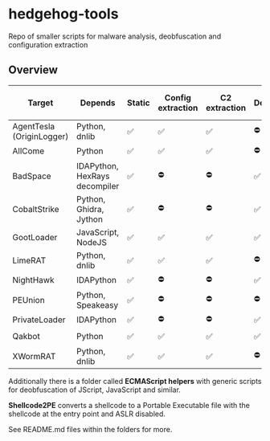 # hedgehog-tools
 
Repo of smaller scripts for malware analysis, deobfuscation and configuration extraction

## Overview

| Target                    | Depends                | Static | Config extraction | C2 extraction | Deobfuscation | Unpacking | Handles packed sample |
| ------------------------- | ---------------------- | ------ | ----------------- | ------------- | ------------- | --------- | --------------------- |
| AgentTesla (OriginLogger) | Python, dnlib          |   ✅   | ✅                | ✅            | ⛔            | ⛔        | ⛔                    |
| AllCome                   | Python                 |   ✅   | ✅                | ✅            | ⛔            | ⛔        | ⛔                    |
| BadSpace                  | IDAPython, HexRays decompiler  |   ✅   | ⛔        | ⛔            | ✅            | ⛔        | ⛔                    |
| CobaltStrike              | Python, Ghidra, Jython  |   ✅  | ⛔                | ⛔            | ✅            | ⛔        | ⛔                    |
| GootLoader                | JavaScript, NodeJS     |   ✅   | ✅                | ✅            | ✅            | ✅        | ✅                    |
| LimeRAT                   | Python, dnlib          |   ✅   | ✅                | ✅            | ⛔            | ⛔        | ⛔                    |
| NightHawk                 | IDAPython              |   ✅   | ⛔                | ⛔            | ✅            | ⛔        | ✅                    |
| PEUnion                   | Python, Speakeasy      |   ✅   | ⛔                | ⛔            | ⛔            | ✅        | ✅                    |
| PrivateLoader             | IDAPython              |   ✅   | ⛔                | ⛔            | ✅            | ⛔        | ⛔                    |
| Qakbot                    | Python                 |   ✅   | ✅                | ✅            | ✅            | ⛔        | ⛔                    |
| XWormRAT                  | Python, dnlib          |   ✅   | ✅                | ✅            | ⛔            | ⛔        | ⛔                    |

Additionally there is a folder called **ECMAScript helpers** with generic scripts for deobfuscation of JScript, JavaScript and similar.

**Shellcode2PE** converts a shellcode to a Portable Executable file with the shellcode at the entry point and ASLR disabled.

See README.md files within the folders for more.
